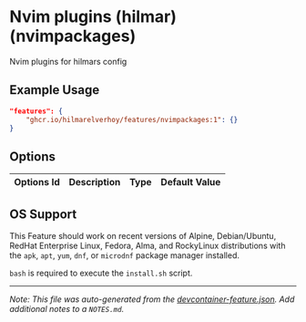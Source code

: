 
# Nvim plugins (hilmar) (nvimpackages)

Nvim plugins for hilmars config

## Example Usage

```json
"features": {
    "ghcr.io/hilmarelverhoy/features/nvimpackages:1": {}
}
```

## Options

| Options Id | Description | Type | Default Value |
|-----|-----|-----|-----|


## OS Support

This Feature should work on recent versions of Alpine, Debian/Ubuntu, RedHat Enterprise Linux, Fedora, Alma, and RockyLinux distributions with the `apk`, `apt`, `yum`, `dnf`, or `microdnf` package manager installed.

`bash` is required to execute the `install.sh` script.


---

_Note: This file was auto-generated from the [devcontainer-feature.json](https://github.com/hilmarelverhoy/features/blob/main/src/nvimpackages/devcontainer-feature.json).  Add additional notes to a `NOTES.md`._
